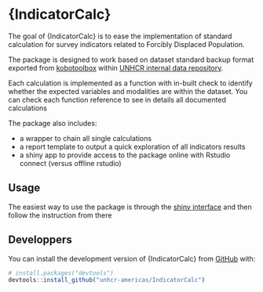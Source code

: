 
<!-- README.md is generated from README.Rmd. Please edit that file -->

# {IndicatorCalc}

<!-- badges: start -->
<!-- badges: end -->

The goal of {IndicatorCalc} is to ease the implementation of standard
calculation for survey indicators related to Forcibly Displaced
Population.

The package is designed to work based on dataset standard backup format
exported from [kobotoolbox](http://http://kobo.unhcr.org) within [UNHCR
internal data repository](http://ridl.unhcr.org).

Each calculation is implemented as a function with in-built check to
identify whether the expected variables and modalities are within the
dataset. You can check each function reference to see in details all
documented calculations

The package also includes:

- a wrapper to chain all single calculations
- a report template to output a quick exploration of all indicators
  results
- a shiny app to provide access to the package online with Rstudio
  connect (versus offline rstudio)

## Usage

The easiest way to use the package is through the [shiny
interface](http://rstudio.unhcr.org/IndicatorCalc) and then follow the
instruction from there

## Developpers

You can install the development version of {IndicatorCalc} from
[GitHub](https://github.com/unhcr-americas/IndicatorCalc) with:

``` r
# install.packages("devtools")
devtools::install_github("unhcr-americas/IndicatorCalc")
```
